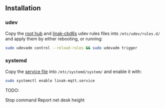## Installation

### udev
Copy the [root hub](udev/5-root-hub.rules) and [linak-cbd6s](udev/10-linak-cbd6s.rules) udev rules files into `/etc/udev/rules.d/` and apply them by either rebooting, or running:
```sh
sudo udevadm control --reload-rules && sudo udevadm trigger
```

### systemd
Copy the [service file](systemd/linak-mqtt.service) into `/etc/systemd/system/` and enable it with:
```sh
sudo systemctl enable linak-mqtt.service
```

TODO:

Stop command
Report net desk height